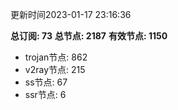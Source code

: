 更新时间2023-01-17 23:16:36

**总订阅: 73**
**总节点: 2187**
**有效节点: 1150**
- trojan节点: 862
- v2ray节点: 215
- ss节点: 67
- ssr节点: 6
